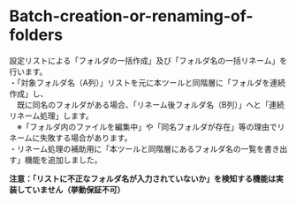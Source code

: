 # Batch-creation-or-renaming-of-folders
設定リストによる「フォルダの一括作成」及び「フォルダ名の一括リネーム」を行います。  
・「対象フォルダ名（A列）」リストを元に本ツールと同階層に「フォルダを連続作成」し、  
　既に同名のフォルダがある場合、「リネーム後フォルダ名（B列）」へと「連続リネーム処理」します。  
　※「フォルダ内のファイルを編集中」や「同名フォルダが存在」等の理由でリネームに失敗する場合があります。  
・リネーム処理の補助用に「本ツールと同階層にあるフォルダ名の一覧を書き出す」機能を追加しました。  

**注意：「リストに不正なフォルダ名が入力されていないか」を検知する機能は実装していません（挙動保証不可）**
